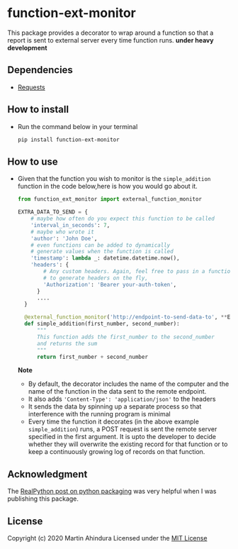 # function-ext-monitor

This package provides a decorator to wrap around a function so that a report is sent to external server every time function runs.
**under heavy development**

## Dependencies

- [Requests](https://requests.readthedocs.io/en/master/)

## How to install

- Run the command below in your terminal

  ```bash
  pip install function-ext-monitor
  ```

## How to use

- Given that the function you wish to monitor is the `simple_addition` function in the code below,here is how you would go about it.

  ```python
  from function_ext_monitor import external_function_monitor

  EXTRA_DATA_TO_SEND = {
      # maybe how often do you expect this function to be called
      'interval_in_seconds': 7,
      # maybe who wrote it
      'author': 'John Doe',
      # even functions can be added to dynamically
      # generate values when the function is called
      'timestamp': lambda _: datetime.datetime.now(),
      'headers': {
          # Any custom headers. Again, feel free to pass in a function
          # to generate headers on the fly,
          'Authorization': 'Bearer your-auth-token',
        }
        ....
    }

    @external_function_monitor('http://endpoint-to-send-data-to', **EXTRA_DATA_TO_SEND)
    def simple_addition(first_number, second_number):
        """
        This function adds the first_number to the second_number
        and returns the sum
        """
        return first_number + second_number
  ```

  **Note**

  - By default, the decorator includes the name of the computer and the name of the function in the data sent to the remote endpoint.
  - It also adds `'Content-Type': 'application/json'` to the headers
  - It sends the data by spinning up a separate process so that interference with the running program is minimal
  - Every time the function it decorates (in the above example `simple_addition`) runs, a POST request is sent the remote server specified in the first argument. It is upto the developer to decide whether they will overwrite the existing record for that function or to keep a continuously growing log of records on that function.

## Acknowledgment

The [RealPython post on python packaging](https://realpython.com/pypi-publish-python-package/) was very helpful when I was publishing this package.

## License

Copyright (c) 2020 Martin Ahindura Licensed under the [MIT License](./LICENSE)
